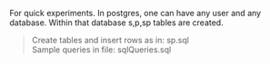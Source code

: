 For quick experiments. In postgres, one can have any user and any database. Within that database s,p,sp tables are created.     
>Create tables and insert rows as in:  sp.sql     
>Sample queries in file:               sqlQueries.sql     

